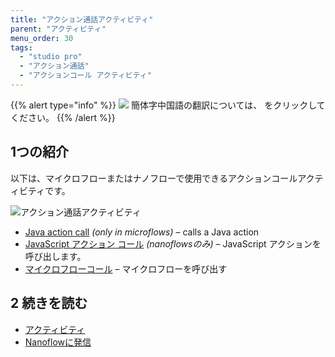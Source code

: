 ```yaml
---
title: "アクション通話アクティビティ"
parent: "アクティビティ"
menu_order: 30
tags:
  - "studio pro"
  - "アクション通話"
  - "アクションコール アクティビティ"
---
```


{{% alert type="info" %}}
<img src="attachments/chinese-translation/china.png" style="display: inline-block; margin: 0" /> 簡体字中国語の翻訳については、 [<unk> <unk> <unk>](https://cdn.mendix.tencent-cloud.com/documentation/refguide8/action-call-activities.pdf) をクリックしてください。
{{% /alert %}}

## 1つの紹介

以下は、マイクロフローまたはナノフローで使用できるアクションコールアクティビティです。

![アクション通話アクティビティ](attachments/action-call-activities/action-call-activities.png)

* [Java action call](java-action-call) *(only in microflows)* – calls a Java action
* [JavaScript アクション コール](javascript-action-call) *(nanoflowsのみ)* – JavaScript アクションを呼び出します。
* [マイクロフローコール](microflow-call) – マイクロフローを呼び出す

## 2 続きを読む

* [アクティビティ](アクティビティ)
* [Nanoflowに発信](nanoflow-call)